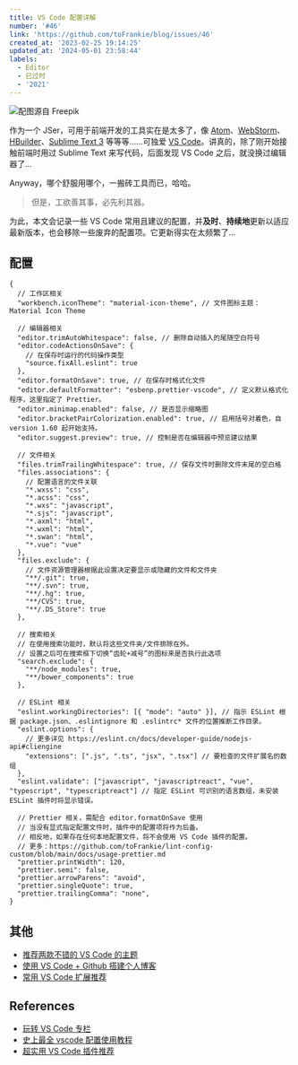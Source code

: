 ```yaml
---
title: VS Code 配置详解
number: '#46'
link: 'https://github.com/toFrankie/blog/issues/46'
created_at: '2023-02-25 19:14:25'
updated_at: '2024-05-01 23:58:44'
labels:
  - Editor
  - 已过时
  - '2021'
---
```


![配图源自 Freepik](https://upload-images.jianshu.io/upload_images/5128488-17fc06c03b4ff836.jpg?imageMogr2/auto-orient/strip%7CimageView2/2/w/1240)

作为一个 JSer，可用于前端开发的工具实在是太多了，像 [Atom](https://atom.io/)、[WebStorm](https://www.jetbrains.com/webstorm/)、[HBuilder](https://www.dcloud.io/hbuilderx.html)、[Sublime Text 3](http://www.sublimetext.com/3) 等等等......可独爱 [VS Code](https://code.visualstudio.com/)。讲真的，除了刚开始接触前端时用过 Sublime Text 来写代码，后面发现 VS Code 之后，就没换过编辑器了...

Anyway，哪个舒服用哪个，一搬砖工具而已，哈哈。

> 但是，工欲善其事，必先利其器。

为此，本文会记录一些 VS Code 常用且建议的配置，并**及时**、**持续地**更新以适应最新版本，也会移除一些废弃的配置项。它更新得实在太频繁了...

## 配置

```json5
{
  // 工作区相关
  "workbench.iconTheme": "material-icon-theme", // 文件图标主题：Material Icon Theme

  // 编辑器相关
  "editor.trimAutoWhitespace": false, // 删除自动插入的尾随空白符号
  "editor.codeActionsOnSave": {
    // 在保存时运行的代码操作类型
    "source.fixAll.eslint": true
  },
  "editor.formatOnSave": true, // 在保存时格式化文件
  "editor.defaultFormatter": "esbenp.prettier-vscode", // 定义默认格式化程序，这里指定了 Prettier。
  "editor.minimap.enabled": false, // 是否显示缩略图
  "editor.bracketPairColorization.enabled": true, // 启用括号对着色，自 version 1.60 起开始支持。
  "editor.suggest.preview": true, // 控制是否在编辑器中预览建议结果

  // 文件相关
  "files.trimTrailingWhitespace": true, // 保存文件时删除文件末尾的空白格
  "files.associations": {
    // 配置语言的文件关联
    "*.wxss": "css",
    "*.acss": "css",
    "*.wxs": "javascript",
    "*.sjs": "javascript",
    "*.axml": "html",
    "*.wxml": "html",
    "*.swan": "html",
    "*.vue": "vue"
  },
  "files.exclude": {
    // 文件资源管理器根据此设置决定要显示或隐藏的文件和文件夹
    "**/.git": true,
    "**/.svn": true,
    "**/.hg": true,
    "**/CVS": true,
    "**/.DS_Store": true
  },

  // 搜索相关
  // 在使用搜索功能时，默认将这些文件夹/文件排除在外。
  // 设置之后可在搜索框下切换“齿轮+减号”的图标来是否执行此选项
  "search.exclude": {
    "**/node_modules": true,
    "**/bower_components": true
  },

  // ESLint 相关
  "eslint.workingDirectories": [{ "mode": "auto" }], // 指示 ESLint 根据 package.json、.eslintignore 和 .eslintrc* 文件的位置推断工作目录。
  "eslint.options": {
    // 更多详见 https://eslint.cn/docs/developer-guide/nodejs-api#cliengine
    "extensions": [".js", ".ts", "jsx", ".tsx"] // 要检查的文件扩展名的数组
  },
  "eslint.validate": ["javascript", "javascriptreact", "vue", "typescript", "typescriptreact"] // 指定 ESLint 可识别的语言数组，未安装 ESLint 插件时将显示错误。

  // Prettier 相关，需配合 editor.formatOnSave 使用
  // 当没有显式指定配置文件时，插件中的配置项将作为后备。
  // 相反地，如果存在任何本地配置文件，将不会使用 VS Code 插件的配置。
  // 更多：https://github.com/toFrankie/lint-config-custom/blob/main/docs/usage-prettier.md
  "prettier.printWidth": 120,
  "prettier.semi": false,
  "prettier.arrowParens": "avoid",
  "prettier.singleQuote": true,
  "prettier.trailingComma": "none",
}
```

## 其他

* [推荐两款不错的 VS Code 的主题](https://github.com/toFrankie/blog/issues/44)
* [使用 VS Code + Github 搭建个人博客](https://github.com/toFrankie/blog/issues/327)
* [常用 VS Code 扩展推荐](https://github.com/toFrankie/blog/issues/43)

## References

* [玩转 VS Code 专栏](https://www.zhihu.com/column/vs-code)
* [史上最全 vscode 配置使用教程](https://zhuanlan.zhihu.com/p/113222681)
* [超实用 VS Code 插件推荐](https://blog.csdn.net/qq_41139830/article/details/85221330)
